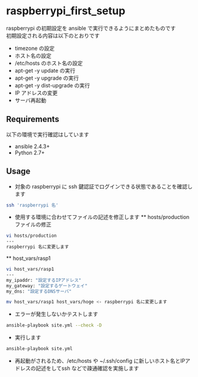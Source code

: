 # raspberrypi_first_setup  
raspberrypi の初期設定を ansible で実行できるようにまとめたものです  
初期設定される内容は以下のとおりです  

- timezone の設定
- ホスト名の設定
- /etc/hosts のホスト名の設定
- apt-get -y update の実行
- apt-get -y upgrade の実行
- apt-get -y dist-upgrade の実行
- IP アドレスの変更
- サーバ再起動


## Requirements  
以下の環境で実行確認はしています  

- ansible 2.4.3+
- Python 2.7+

## Usage
* 対象の raspberrypi に ssh 鍵認証でログインできる状態であることを確認します  
```bash
ssh 'raspberrypi 名'
```

* 使用する環境に合わせてファイルの記述を修正します
** hosts/production ファイルの修正
```bash
vi hosts/production
---
raspberrypi 名に変更します
```

** host_vars/rasp1
```bash
vi host_vars/rasp1
---
my_ipaddr: "設定するIPアドレス"
my_gateway: "設定するゲートウェイ"
my_dns: "設定するDNSサーバ"
```

```bash
mv host_vars/rasp1 host_vars/hoge <- raspberrypi 名に変更します
```

* エラーが発生しないかテストします
```bash
ansible-playbook site.yml --check -D
```

* 実行します
```bash
ansible-playbook site.yml
```

* 再起動がされるため、/etc/hosts や ~/.ssh/config に新しいホスト名とIPアドレスの記述をしてssh などで疎通確認を実施します





